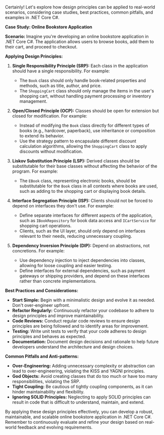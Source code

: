Certainly! Let's explore how design principles can be applied to real-world scenarios, considering case studies, best practices, common pitfalls, and examples in .NET Core C#.

**Case Study: Online Bookstore Application**

**Scenario:** Imagine you're developing an online bookstore application in .NET Core C#. The application allows users to browse books, add them to their cart, and proceed to checkout.

**Applying Design Principles:**

1. **Single Responsibility Principle (SRP):** Each class in the application should have a single responsibility. For example:
   - The `Book` class should only handle book-related properties and methods, such as title, author, and price.
   - The `ShoppingCart` class should only manage the items in the user's shopping cart, without handling payment processing or inventory management.

2. **Open/Closed Principle (OCP):** Classes should be open for extension but closed for modification. For example:
   - Instead of modifying the `Book` class directly for different types of books (e.g., hardcover, paperback), use inheritance or composition to extend its behavior.
   - Use the strategy pattern to encapsulate different discount calculation algorithms, allowing the `ShoppingCart` class to apply discounts without modification.

3. **Liskov Substitution Principle (LSP):** Derived classes should be substitutable for their base classes without affecting the behavior of the program. For example:
   - The `EBook` class, representing electronic books, should be substitutable for the `Book` class in all contexts where books are used, such as adding to the shopping cart or displaying book details.

4. **Interface Segregation Principle (ISP):** Clients should not be forced to depend on interfaces they don't use. For example:
   - Define separate interfaces for different aspects of the application, such as `IBookRepository` for book data access and `ICartService` for shopping cart operations.
   - Clients, such as the UI layer, should only depend on interfaces relevant to their needs, reducing unnecessary coupling.

5. **Dependency Inversion Principle (DIP):** Depend on abstractions, not concretions. For example:
   - Use dependency injection to inject dependencies into classes, allowing for loose coupling and easier testing.
   - Define interfaces for external dependencies, such as payment gateways or shipping providers, and depend on these interfaces rather than concrete implementations.

**Best Practices and Considerations:**

- **Start Simple:** Begin with a minimalistic design and evolve it as needed. Don't over-engineer upfront.
- **Refactor Regularly:** Continuously refactor your codebase to adhere to design principles and improve maintainability.
- **Code Reviews:** Conduct regular code reviews to ensure design principles are being followed and to identify areas for improvement.
- **Testing:** Write unit tests to verify that your code adheres to design principles and behaves as expected.
- **Documentation:** Document design decisions and rationale to help future developers understand the architecture and design choices.

**Common Pitfalls and Anti-patterns:**

- **Over-Engineering:** Adding unnecessary complexity or abstraction can lead to over-engineering, violating the KISS and YAGNI principles.
- **God Objects:** Avoid creating classes that do too much or have too many responsibilities, violating the SRP.
- **Tight Coupling:** Be cautious of tightly coupling components, as it can hinder maintainability and flexibility.
- **Ignoring SOLID Principles:** Neglecting to apply SOLID principles can result in code that is difficult to understand, maintain, and extend.

By applying these design principles effectively, you can develop a robust, maintainable, and scalable online bookstore application in .NET Core C#. Remember to continuously evaluate and refine your design based on real-world feedback and evolving requirements.